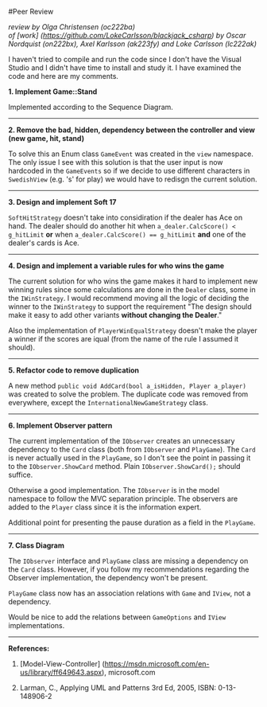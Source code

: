 #Peer Review

_review by Olga Christensen (oc222ba)_   
_of [work] (https://github.com/LokeCarlsson/blackjack_csharp) 
by Oscar Nordquist	(on222bx), Axel Karlsson (ak223fy) and Loke Carlsson (lc222ak)_


I haven't tried to compile and run the code since I don't have the Visual Studio and I didn't have time to install and study it. I have examined the code and here are my comments.



__1. Implement Game::Stand__

Implemented according to the Sequence Diagram.


***
__2. Remove the bad, hidden, dependency between the controller and view (new game, hit, stand)__

To solve this an Enum class `GameEvent` was created in the `view` namespace. The only issue I see with this solution is that the user input is now hardcoded in the `GameEvents` so if we decide to use different characters in `SwedishView` (e.g. 's' for play) we would have to redisgn the current solution. 


***
__3. Design and implement Soft 17__

`SoftHitStrategy` doesn't take into considiration if the dealer has Ace on hand. The dealer should do another hit when `a_dealer.CalcScore() < g_hitLimit` __or__ when `a_dealer.CalcScore() == g_hitLimit` __and__ one of the dealer's cards is Ace. 


***
__4. Design and implement a variable rules for who wins the game__

The current solution for who wins the game makes it hard to implement new winning rules since some calculations are done in the `Dealer` class, some in the `IWinStrategy`. I would recommend moving all the logic of deciding the winner to the `IWinStrategy` to support the requirement "The design should make it easy to add other variants __without changing the Dealer__."

Also the implementation of `PlayerWinEqualStrategy` doesn't make the player a winner if the scores are iqual (from the name of the rule I assumed it should).


***
__5. Refactor code to remove duplication__

A new method `public void AddCard(bool a_isHidden, Player a_player)` was created to solve the problem. The duplicate code was removed from everywhere, except the `InternationalNewGameStrategy` class.




***
__6. Implement Observer pattern__ 

The current implementation of the `IObserver` creates an unnecessary dependency to the `Card` class (both from `IObserver` and `PlayGame`). The `Card` is never actually used in the `PlayGame`, so I don't see the point in passing it to the `IObserver.ShowCard` method. Plain `IObserver.ShowCard();` should suffice. 

Otherwise a good implementation. The `IObserver` is in the model namespace to follow the MVC separation principle. The observers are added to the `Player` class since it is the information expert. 

Additional point for presenting the pause duration as a field in the `PlayGame`.


***
__7. Class Diagram__

The `IObserver` interface and `PlayGame` class are missing a dependency on the `Card` class. However, if you follow my recommendations regarding the Observer implementation, the dependency won't be present.

`PlayGame` class now has an association relations with `Game` and `IView`, not a dependency.

Would be nice to add the relations between `GameOptions` and `IView` implementations.  


***
__References:__

1. [Model-View-Controller] (https://msdn.microsoft.com/en-us/library/ff649643.aspx), microsoft.com

2. Larman, C., Applying UML and Patterns 3rd Ed, 2005, ISBN: 0-13-148906-2

